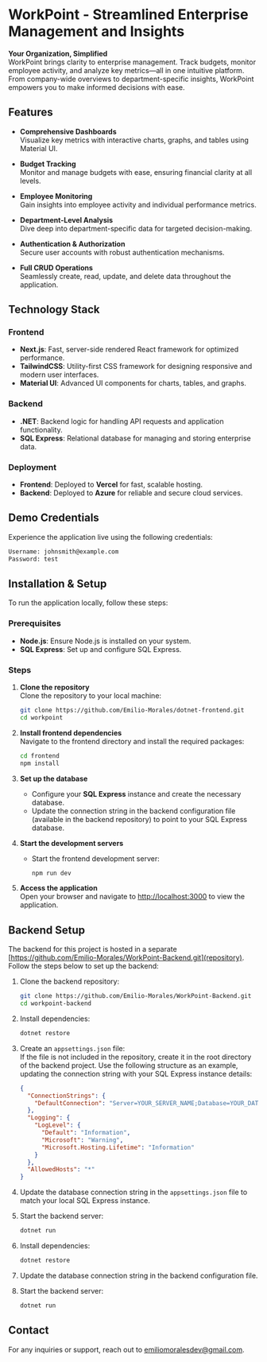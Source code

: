 # WorkPoint - Streamlined Enterprise Management and Insights

**Your Organization, Simplified**  
WorkPoint brings clarity to enterprise management. Track budgets, monitor employee activity, and analyze key metrics—all in one intuitive platform. From company-wide overviews to department-specific insights, WorkPoint empowers you to make informed decisions with ease.

## Features

- **Comprehensive Dashboards**  
  Visualize key metrics with interactive charts, graphs, and tables using Material UI.

- **Budget Tracking**  
  Monitor and manage budgets with ease, ensuring financial clarity at all levels.

- **Employee Monitoring**  
  Gain insights into employee activity and individual performance metrics.

- **Department-Level Analysis**  
  Dive deep into department-specific data for targeted decision-making.

- **Authentication & Authorization**  
  Secure user accounts with robust authentication mechanisms.

- **Full CRUD Operations**  
  Seamlessly create, read, update, and delete data throughout the application.

## Technology Stack

### Frontend
- **Next.js**: Fast, server-side rendered React framework for optimized performance.  
- **TailwindCSS**: Utility-first CSS framework for designing responsive and modern user interfaces.  
- **Material UI**: Advanced UI components for charts, tables, and graphs.

### Backend
- **.NET**: Backend logic for handling API requests and application functionality.  
- **SQL Express**: Relational database for managing and storing enterprise data.

### Deployment
- **Frontend**: Deployed to **Vercel** for fast, scalable hosting.  
- **Backend**: Deployed to **Azure** for reliable and secure cloud services.

## Demo Credentials

Experience the application live using the following credentials:

```bash
Username: johnsmith@example.com
Password: test
```

## Installation & Setup

To run the application locally, follow these steps:

### Prerequisites
- **Node.js**: Ensure Node.js is installed on your system.
- **SQL Express**: Set up and configure SQL Express.

### Steps

1. **Clone the repository**  
   Clone the repository to your local machine:

   ```bash
   git clone https://github.com/Emilio-Morales/dotnet-frontend.git
   cd workpoint
   ```

2. **Install frontend dependencies**  
   Navigate to the frontend directory and install the required packages:

   ```bash
   cd frontend
   npm install
   ```

3. **Set up the database**  
   - Configure your **SQL Express** instance and create the necessary database.  
   - Update the connection string in the backend configuration file (available in the backend repository) to point to your SQL Express database.

4. **Start the development servers**  

   - Start the frontend development server:

     ```bash
     npm run dev
     ```

5. **Access the application**  
   Open your browser and navigate to [http://localhost:3000](http://localhost:3000) to view the application.

## Backend Setup

The backend for this project is hosted in a separate [https://github.com/Emilio-Morales/WorkPoint-Backend.git](repository). Follow the steps below to set up the backend:

1. Clone the backend repository:
   ```bash
   git clone https://github.com/Emilio-Morales/WorkPoint-Backend.git
   cd workpoint-backend
   ```

2. Install dependencies:
   ```bash
   dotnet restore
   ```

3. Create an `appsettings.json` file:  
   If the file is not included in the repository, create it in the root directory of the backend project. Use the following structure as an example, updating the connection string with your SQL Express instance details:
   ```json
   {
     "ConnectionStrings": {
       "DefaultConnection": "Server=YOUR_SERVER_NAME;Database=YOUR_DATABASE_NAME;Trusted_Connection=True;"
     },
     "Logging": {
       "LogLevel": {
         "Default": "Information",
         "Microsoft": "Warning",
         "Microsoft.Hosting.Lifetime": "Information"
       }
     },
     "AllowedHosts": "*"
   }
   ```

4. Update the database connection string in the `appsettings.json` file to match your local SQL Express instance.

5. Start the backend server:
   ```bash
   dotnet run
   ```

2. Install dependencies:
   ```bash
   dotnet restore
   ```

3. Update the database connection string in the backend configuration file.

4. Start the backend server:
   ```bash
   dotnet run
   ```
## Contact

For any inquiries or support, reach out to [emiliomoralesdev@gmail.com](mailto:emiliomoralesdev@gmail.com).
